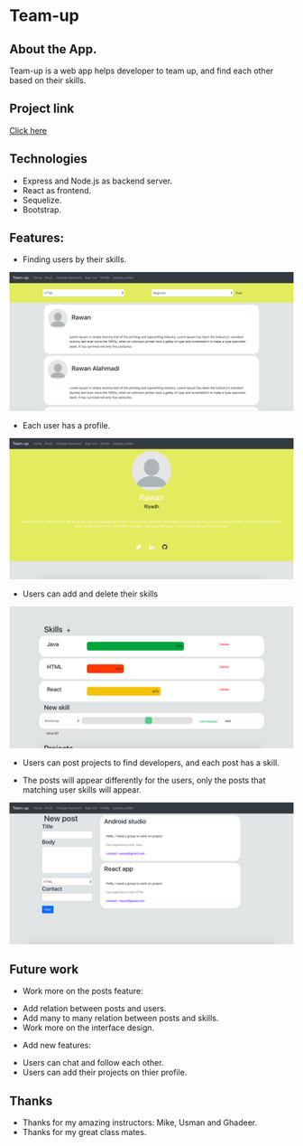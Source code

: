 # Team-up

## About the App.
Team-up is a web app helps developer to team up, and find each other based on their skills.

## Project link
[Click here](http://rawanah995.github.io/react-project4)

## Technologies
* Express and Node.js as backend server.
* React as frontend.
* Sequelize.
* Bootstrap.

## Features:
* Finding users by their skills.

![Home interface](Home.png)

* Each user has a profile.

![Profile interface](Profile.png)

* Users can add and delete their skills 

![Skill interface](Skill.png)

* Users can post projects to find developers, and each post has a skill.


* The posts will appear differently for the users, only the posts that matching user skills will appear.

![Posts interface](Posts.png)


## Future work
* Work more on the posts feature: <br>
- Add relation between posts and users.<br>
- Add many to many relation between posts and skills.<br>
- Work more on the interface design.<br>

* Add new features: <br>
- Users can chat and follow each other.<br>
- Users can add their projects on thier profile.<br>


## Thanks
* Thanks for my amazing instructors: Mike, Usman and Ghadeer.
* Thanks for my great class mates.



